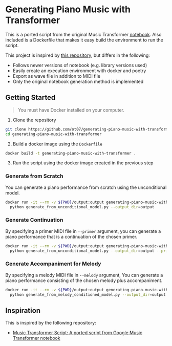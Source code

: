 # Generating Piano Music with Transformer

This is a ported script from the original Music Transformer [notebook](https://colab.research.google.com/notebooks/magenta/piano_transformer/piano_transformer.ipynb).
Also included is a Dockerfile that makes it easy build the environment to run the script.

This project is inspired by [this repository](https://github.com/Elvenson/piano_transformer), but differs in the following:

* Follows newer versions of notebook (e.g. library versions used)
* Easily create an execution environment with docker and poetry
* Export as wave file in addition to MIDI file
* Only the original notebook generation method is implemented

## Getting Started


> You must have Docker installed on your computer.

1. Clone the repository

```sh
git clone https://github.com/ot07/generating-piano-music-with-transformer.git
cd generating-piano-music-with-transformer
```

2. Build a docker image using the `Dockerfile`

```sh
docker build -t generating-piano-music-with-transformer .
```

3. Run the script using the docker image created in the previous step

### Generate from Scratch

You can generate a piano performance from scratch using the unconditional model.

```sh
docker run -it --rm -v ${PWD}/output:output generating-piano-music-with-transformer \
  python generate_from_unconditional_model.py --output_dir=output
```

### Generate Continuation

By specifying a primer MIDI file in `--primer` argument,
you can generate a piano performance that is a continuation of the chosen primer.

```sh
docker run -it --rm -v ${PWD}/output:output generating-piano-music-with-transformer \
  python generate_from_unconditional_model.py --output_dir=output --primer=<primer midi file>
```

### Generate Accompaniment for Melody

By specifying a melody MIDI file in `--melody` argument,
You can generate a piano performance consisting of the chosen melody plus accompaniment.

```sh
docker run -it --rm -v ${PWD}/output:output generating-piano-music-with-transformer \
  python generate_from_melody_conditioned_model.py --output_dir=output --melody=<melody midi file>
```

## Inspiration

This is inspired by the following repository:

* [Music Transformer Script: A ported script from Google Music Transformer notebook](https://github.com/Elvenson/piano_transformer)
